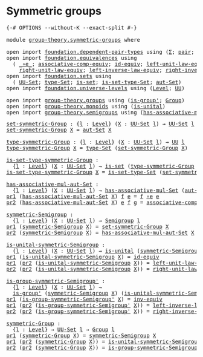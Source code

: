 # Symmetric groups

<pre class="Agda"><a id="29" class="Symbol">{-#</a> <a id="33" class="Keyword">OPTIONS</a> <a id="41" class="Pragma">--without-K</a> <a id="53" class="Pragma">--exact-split</a> <a id="67" class="Symbol">#-}</a>

<a id="72" class="Keyword">module</a> <a id="79" href="group-theory.symmetric-groups.html" class="Module">group-theory.symmetric-groups</a> <a id="109" class="Keyword">where</a>

<a id="116" class="Keyword">open</a> <a id="121" class="Keyword">import</a> <a id="128" href="foundation.dependent-pair-types.html" class="Module">foundation.dependent-pair-types</a> <a id="160" class="Keyword">using</a> <a id="166" class="Symbol">(</a><a id="167" href="foundation-core.dependent-pair-types.html#502" class="Record">Σ</a><a id="168" class="Symbol">;</a> <a id="170" href="foundation-core.dependent-pair-types.html#575" class="InductiveConstructor">pair</a><a id="174" class="Symbol">;</a> <a id="176" href="foundation-core.dependent-pair-types.html#592" class="Field">pr1</a><a id="179" class="Symbol">;</a> <a id="181" href="foundation-core.dependent-pair-types.html#604" class="Field">pr2</a><a id="184" class="Symbol">)</a>
<a id="186" class="Keyword">open</a> <a id="191" class="Keyword">import</a> <a id="198" href="foundation.equivalences.html" class="Module">foundation.equivalences</a> <a id="222" class="Keyword">using</a>
  <a id="230" class="Symbol">(</a> <a id="232" href="foundation-core.equivalences.html#7843" class="Function Operator">_∘e_</a><a id="236" class="Symbol">;</a> <a id="238" href="foundation.equivalences.html#16002" class="Function">associative-comp-equiv</a><a id="260" class="Symbol">;</a> <a id="262" href="foundation-core.equivalences.html#2480" class="Function">id-equiv</a><a id="270" class="Symbol">;</a> <a id="272" href="foundation.equivalences.html#16296" class="Function">left-unit-law-equiv</a><a id="291" class="Symbol">;</a> <a id="293" href="foundation-core.equivalences.html#5707" class="Function">inv-equiv</a><a id="302" class="Symbol">;</a>
    <a id="308" href="foundation.equivalences.html#16408" class="Function">right-unit-law-equiv</a><a id="328" class="Symbol">;</a> <a id="330" href="foundation.equivalences.html#16522" class="Function">left-inverse-law-equiv</a><a id="352" class="Symbol">;</a> <a id="354" href="foundation.equivalences.html#16695" class="Function">right-inverse-law-equiv</a><a id="377" class="Symbol">)</a>
<a id="379" class="Keyword">open</a> <a id="384" class="Keyword">import</a> <a id="391" href="foundation.sets.html" class="Module">foundation.sets</a> <a id="407" class="Keyword">using</a>
  <a id="415" class="Symbol">(</a> <a id="417" href="foundation-core.sets.html#1177" class="Function">UU-Set</a><a id="423" class="Symbol">;</a> <a id="425" href="foundation-core.sets.html#1291" class="Function">type-Set</a><a id="433" class="Symbol">;</a> <a id="435" href="foundation-core.sets.html#1099" class="Function">is-set</a><a id="441" class="Symbol">;</a> <a id="443" href="foundation-core.sets.html#1342" class="Function">is-set-type-Set</a><a id="458" class="Symbol">;</a> <a id="460" href="foundation.sets.html#4760" class="Function">aut-Set</a><a id="467" class="Symbol">)</a>
<a id="469" class="Keyword">open</a> <a id="474" class="Keyword">import</a> <a id="481" href="foundation.universe-levels.html" class="Module">foundation.universe-levels</a> <a id="508" class="Keyword">using</a> <a id="514" class="Symbol">(</a><a id="515" href="Agda.Primitive.html#597" class="Postulate">Level</a><a id="520" class="Symbol">;</a> <a id="522" href="foundation-core.universe-levels.html#222" class="Primitive">UU</a><a id="524" class="Symbol">)</a>

<a id="527" class="Keyword">open</a> <a id="532" class="Keyword">import</a> <a id="539" href="group-theory.groups.html" class="Module">group-theory.groups</a> <a id="559" class="Keyword">using</a> <a id="565" class="Symbol">(</a><a id="566" href="group-theory.groups.html#1938" class="Function">is-group&#39;</a><a id="575" class="Symbol">;</a> <a id="577" href="group-theory.groups.html#2398" class="Function">Group</a><a id="582" class="Symbol">)</a>
<a id="584" class="Keyword">open</a> <a id="589" class="Keyword">import</a> <a id="596" href="group-theory.monoids.html" class="Module">group-theory.monoids</a> <a id="617" class="Keyword">using</a> <a id="623" class="Symbol">(</a><a id="624" href="group-theory.monoids.html#831" class="Function">is-unital</a><a id="633" class="Symbol">)</a>
<a id="635" class="Keyword">open</a> <a id="640" class="Keyword">import</a> <a id="647" href="group-theory.semigroups.html" class="Module">group-theory.semigroups</a> <a id="671" class="Keyword">using</a> <a id="677" class="Symbol">(</a><a id="678" href="group-theory.semigroups.html#611" class="Function">has-associative-mul-Set</a><a id="701" class="Symbol">;</a> <a id="703" href="group-theory.semigroups.html#737" class="Function">Semigroup</a><a id="712" class="Symbol">)</a>
</pre>
<pre class="Agda"><a id="set-symmetric-Group"></a><a id="727" href="group-theory.symmetric-groups.html#727" class="Function">set-symmetric-Group</a> <a id="747" class="Symbol">:</a> <a id="749" class="Symbol">{</a><a id="750" href="group-theory.symmetric-groups.html#750" class="Bound">l</a> <a id="752" class="Symbol">:</a> <a id="754" href="Agda.Primitive.html#597" class="Postulate">Level</a><a id="759" class="Symbol">}</a> <a id="761" class="Symbol">(</a><a id="762" href="group-theory.symmetric-groups.html#762" class="Bound">X</a> <a id="764" class="Symbol">:</a> <a id="766" href="foundation-core.sets.html#1177" class="Function">UU-Set</a> <a id="773" href="group-theory.symmetric-groups.html#750" class="Bound">l</a><a id="774" class="Symbol">)</a> <a id="776" class="Symbol">→</a> <a id="778" href="foundation-core.sets.html#1177" class="Function">UU-Set</a> <a id="785" href="group-theory.symmetric-groups.html#750" class="Bound">l</a>
<a id="787" href="group-theory.symmetric-groups.html#727" class="Function">set-symmetric-Group</a> <a id="807" href="group-theory.symmetric-groups.html#807" class="Bound">X</a> <a id="809" class="Symbol">=</a> <a id="811" href="foundation.sets.html#4760" class="Function">aut-Set</a> <a id="819" href="group-theory.symmetric-groups.html#807" class="Bound">X</a>

<a id="type-symmetric-Group"></a><a id="822" href="group-theory.symmetric-groups.html#822" class="Function">type-symmetric-Group</a> <a id="843" class="Symbol">:</a> <a id="845" class="Symbol">{</a><a id="846" href="group-theory.symmetric-groups.html#846" class="Bound">l</a> <a id="848" class="Symbol">:</a> <a id="850" href="Agda.Primitive.html#597" class="Postulate">Level</a><a id="855" class="Symbol">}</a> <a id="857" class="Symbol">(</a><a id="858" href="group-theory.symmetric-groups.html#858" class="Bound">X</a> <a id="860" class="Symbol">:</a> <a id="862" href="foundation-core.sets.html#1177" class="Function">UU-Set</a> <a id="869" href="group-theory.symmetric-groups.html#846" class="Bound">l</a><a id="870" class="Symbol">)</a> <a id="872" class="Symbol">→</a> <a id="874" href="foundation-core.universe-levels.html#222" class="Primitive">UU</a> <a id="877" href="group-theory.symmetric-groups.html#846" class="Bound">l</a>
<a id="879" href="group-theory.symmetric-groups.html#822" class="Function">type-symmetric-Group</a> <a id="900" href="group-theory.symmetric-groups.html#900" class="Bound">X</a> <a id="902" class="Symbol">=</a> <a id="904" href="foundation-core.sets.html#1291" class="Function">type-Set</a> <a id="913" class="Symbol">(</a><a id="914" href="group-theory.symmetric-groups.html#727" class="Function">set-symmetric-Group</a> <a id="934" href="group-theory.symmetric-groups.html#900" class="Bound">X</a><a id="935" class="Symbol">)</a>

<a id="is-set-type-symmetric-Group"></a><a id="938" href="group-theory.symmetric-groups.html#938" class="Function">is-set-type-symmetric-Group</a> <a id="966" class="Symbol">:</a>
  <a id="970" class="Symbol">{</a><a id="971" href="group-theory.symmetric-groups.html#971" class="Bound">l</a> <a id="973" class="Symbol">:</a> <a id="975" href="Agda.Primitive.html#597" class="Postulate">Level</a><a id="980" class="Symbol">}</a> <a id="982" class="Symbol">(</a><a id="983" href="group-theory.symmetric-groups.html#983" class="Bound">X</a> <a id="985" class="Symbol">:</a> <a id="987" href="foundation-core.sets.html#1177" class="Function">UU-Set</a> <a id="994" href="group-theory.symmetric-groups.html#971" class="Bound">l</a><a id="995" class="Symbol">)</a> <a id="997" class="Symbol">→</a> <a id="999" href="foundation-core.sets.html#1099" class="Function">is-set</a> <a id="1006" class="Symbol">(</a><a id="1007" href="group-theory.symmetric-groups.html#822" class="Function">type-symmetric-Group</a> <a id="1028" href="group-theory.symmetric-groups.html#983" class="Bound">X</a><a id="1029" class="Symbol">)</a>
<a id="1031" href="group-theory.symmetric-groups.html#938" class="Function">is-set-type-symmetric-Group</a> <a id="1059" href="group-theory.symmetric-groups.html#1059" class="Bound">X</a> <a id="1061" class="Symbol">=</a> <a id="1063" href="foundation-core.sets.html#1342" class="Function">is-set-type-Set</a> <a id="1079" class="Symbol">(</a><a id="1080" href="group-theory.symmetric-groups.html#727" class="Function">set-symmetric-Group</a> <a id="1100" href="group-theory.symmetric-groups.html#1059" class="Bound">X</a><a id="1101" class="Symbol">)</a>

<a id="has-associative-mul-aut-Set"></a><a id="1104" href="group-theory.symmetric-groups.html#1104" class="Function">has-associative-mul-aut-Set</a> <a id="1132" class="Symbol">:</a>
  <a id="1136" class="Symbol">{</a><a id="1137" href="group-theory.symmetric-groups.html#1137" class="Bound">l</a> <a id="1139" class="Symbol">:</a> <a id="1141" href="Agda.Primitive.html#597" class="Postulate">Level</a><a id="1146" class="Symbol">}</a> <a id="1148" class="Symbol">(</a><a id="1149" href="group-theory.symmetric-groups.html#1149" class="Bound">X</a> <a id="1151" class="Symbol">:</a> <a id="1153" href="foundation-core.sets.html#1177" class="Function">UU-Set</a> <a id="1160" href="group-theory.symmetric-groups.html#1137" class="Bound">l</a><a id="1161" class="Symbol">)</a> <a id="1163" class="Symbol">→</a> <a id="1165" href="group-theory.semigroups.html#611" class="Function">has-associative-mul-Set</a> <a id="1189" class="Symbol">(</a><a id="1190" href="foundation.sets.html#4760" class="Function">aut-Set</a> <a id="1198" href="group-theory.symmetric-groups.html#1149" class="Bound">X</a><a id="1199" class="Symbol">)</a>
<a id="1201" href="foundation-core.dependent-pair-types.html#592" class="Field">pr1</a> <a id="1205" class="Symbol">(</a><a id="1206" href="group-theory.symmetric-groups.html#1104" class="Function">has-associative-mul-aut-Set</a> <a id="1234" href="group-theory.symmetric-groups.html#1234" class="Bound">X</a><a id="1235" class="Symbol">)</a> <a id="1237" href="group-theory.symmetric-groups.html#1237" class="Bound">f</a> <a id="1239" href="group-theory.symmetric-groups.html#1239" class="Bound">e</a> <a id="1241" class="Symbol">=</a> <a id="1243" href="group-theory.symmetric-groups.html#1237" class="Bound">f</a> <a id="1245" href="foundation-core.equivalences.html#7843" class="Function Operator">∘e</a> <a id="1248" href="group-theory.symmetric-groups.html#1239" class="Bound">e</a>
<a id="1250" href="foundation-core.dependent-pair-types.html#604" class="Field">pr2</a> <a id="1254" class="Symbol">(</a><a id="1255" href="group-theory.symmetric-groups.html#1104" class="Function">has-associative-mul-aut-Set</a> <a id="1283" href="group-theory.symmetric-groups.html#1283" class="Bound">X</a><a id="1284" class="Symbol">)</a> <a id="1286" href="group-theory.symmetric-groups.html#1286" class="Bound">e</a> <a id="1288" href="group-theory.symmetric-groups.html#1288" class="Bound">f</a> <a id="1290" href="group-theory.symmetric-groups.html#1290" class="Bound">g</a> <a id="1292" class="Symbol">=</a> <a id="1294" href="foundation.equivalences.html#16002" class="Function">associative-comp-equiv</a> <a id="1317" href="group-theory.symmetric-groups.html#1290" class="Bound">g</a> <a id="1319" href="group-theory.symmetric-groups.html#1288" class="Bound">f</a> <a id="1321" href="group-theory.symmetric-groups.html#1286" class="Bound">e</a>

<a id="symmetric-Semigroup"></a><a id="1324" href="group-theory.symmetric-groups.html#1324" class="Function">symmetric-Semigroup</a> <a id="1344" class="Symbol">:</a>
  <a id="1348" class="Symbol">{</a><a id="1349" href="group-theory.symmetric-groups.html#1349" class="Bound">l</a> <a id="1351" class="Symbol">:</a> <a id="1353" href="Agda.Primitive.html#597" class="Postulate">Level</a><a id="1358" class="Symbol">}</a> <a id="1360" class="Symbol">(</a><a id="1361" href="group-theory.symmetric-groups.html#1361" class="Bound">X</a> <a id="1363" class="Symbol">:</a> <a id="1365" href="foundation-core.sets.html#1177" class="Function">UU-Set</a> <a id="1372" href="group-theory.symmetric-groups.html#1349" class="Bound">l</a><a id="1373" class="Symbol">)</a> <a id="1375" class="Symbol">→</a> <a id="1377" href="group-theory.semigroups.html#737" class="Function">Semigroup</a> <a id="1387" href="group-theory.symmetric-groups.html#1349" class="Bound">l</a>
<a id="1389" href="foundation-core.dependent-pair-types.html#592" class="Field">pr1</a> <a id="1393" class="Symbol">(</a><a id="1394" href="group-theory.symmetric-groups.html#1324" class="Function">symmetric-Semigroup</a> <a id="1414" href="group-theory.symmetric-groups.html#1414" class="Bound">X</a><a id="1415" class="Symbol">)</a> <a id="1417" class="Symbol">=</a> <a id="1419" href="group-theory.symmetric-groups.html#727" class="Function">set-symmetric-Group</a> <a id="1439" href="group-theory.symmetric-groups.html#1414" class="Bound">X</a>
<a id="1441" href="foundation-core.dependent-pair-types.html#604" class="Field">pr2</a> <a id="1445" class="Symbol">(</a><a id="1446" href="group-theory.symmetric-groups.html#1324" class="Function">symmetric-Semigroup</a> <a id="1466" href="group-theory.symmetric-groups.html#1466" class="Bound">X</a><a id="1467" class="Symbol">)</a> <a id="1469" class="Symbol">=</a> <a id="1471" href="group-theory.symmetric-groups.html#1104" class="Function">has-associative-mul-aut-Set</a> <a id="1499" href="group-theory.symmetric-groups.html#1466" class="Bound">X</a>

<a id="is-unital-symmetric-Semigroup"></a><a id="1502" href="group-theory.symmetric-groups.html#1502" class="Function">is-unital-symmetric-Semigroup</a> <a id="1532" class="Symbol">:</a>
  <a id="1536" class="Symbol">{</a><a id="1537" href="group-theory.symmetric-groups.html#1537" class="Bound">l</a> <a id="1539" class="Symbol">:</a> <a id="1541" href="Agda.Primitive.html#597" class="Postulate">Level</a><a id="1546" class="Symbol">}</a> <a id="1548" class="Symbol">(</a><a id="1549" href="group-theory.symmetric-groups.html#1549" class="Bound">X</a> <a id="1551" class="Symbol">:</a> <a id="1553" href="foundation-core.sets.html#1177" class="Function">UU-Set</a> <a id="1560" href="group-theory.symmetric-groups.html#1537" class="Bound">l</a><a id="1561" class="Symbol">)</a> <a id="1563" class="Symbol">→</a> <a id="1565" href="group-theory.monoids.html#831" class="Function">is-unital</a> <a id="1575" class="Symbol">(</a><a id="1576" href="group-theory.symmetric-groups.html#1324" class="Function">symmetric-Semigroup</a> <a id="1596" href="group-theory.symmetric-groups.html#1549" class="Bound">X</a><a id="1597" class="Symbol">)</a>
<a id="1599" href="foundation-core.dependent-pair-types.html#592" class="Field">pr1</a> <a id="1603" class="Symbol">(</a><a id="1604" href="group-theory.symmetric-groups.html#1502" class="Function">is-unital-symmetric-Semigroup</a> <a id="1634" href="group-theory.symmetric-groups.html#1634" class="Bound">X</a><a id="1635" class="Symbol">)</a> <a id="1637" class="Symbol">=</a> <a id="1639" href="foundation-core.equivalences.html#2480" class="Function">id-equiv</a>
<a id="1648" href="foundation-core.dependent-pair-types.html#592" class="Field">pr1</a> <a id="1652" class="Symbol">(</a><a id="1653" href="foundation-core.dependent-pair-types.html#604" class="Field">pr2</a> <a id="1657" class="Symbol">(</a><a id="1658" href="group-theory.symmetric-groups.html#1502" class="Function">is-unital-symmetric-Semigroup</a> <a id="1688" href="group-theory.symmetric-groups.html#1688" class="Bound">X</a><a id="1689" class="Symbol">))</a> <a id="1692" class="Symbol">=</a> <a id="1694" href="foundation.equivalences.html#16296" class="Function">left-unit-law-equiv</a>
<a id="1714" href="foundation-core.dependent-pair-types.html#604" class="Field">pr2</a> <a id="1718" class="Symbol">(</a><a id="1719" href="foundation-core.dependent-pair-types.html#604" class="Field">pr2</a> <a id="1723" class="Symbol">(</a><a id="1724" href="group-theory.symmetric-groups.html#1502" class="Function">is-unital-symmetric-Semigroup</a> <a id="1754" href="group-theory.symmetric-groups.html#1754" class="Bound">X</a><a id="1755" class="Symbol">))</a> <a id="1758" class="Symbol">=</a> <a id="1760" href="foundation.equivalences.html#16408" class="Function">right-unit-law-equiv</a>

<a id="is-group-symmetric-Semigroup&#39;"></a><a id="1782" href="group-theory.symmetric-groups.html#1782" class="Function">is-group-symmetric-Semigroup&#39;</a> <a id="1812" class="Symbol">:</a>
  <a id="1816" class="Symbol">{</a><a id="1817" href="group-theory.symmetric-groups.html#1817" class="Bound">l</a> <a id="1819" class="Symbol">:</a> <a id="1821" href="Agda.Primitive.html#597" class="Postulate">Level</a><a id="1826" class="Symbol">}</a> <a id="1828" class="Symbol">(</a><a id="1829" href="group-theory.symmetric-groups.html#1829" class="Bound">X</a> <a id="1831" class="Symbol">:</a> <a id="1833" href="foundation-core.sets.html#1177" class="Function">UU-Set</a> <a id="1840" href="group-theory.symmetric-groups.html#1817" class="Bound">l</a><a id="1841" class="Symbol">)</a> <a id="1843" class="Symbol">→</a>
  <a id="1847" href="group-theory.groups.html#1938" class="Function">is-group&#39;</a> <a id="1857" class="Symbol">(</a><a id="1858" href="group-theory.symmetric-groups.html#1324" class="Function">symmetric-Semigroup</a> <a id="1878" href="group-theory.symmetric-groups.html#1829" class="Bound">X</a><a id="1879" class="Symbol">)</a> <a id="1881" class="Symbol">(</a><a id="1882" href="group-theory.symmetric-groups.html#1502" class="Function">is-unital-symmetric-Semigroup</a> <a id="1912" href="group-theory.symmetric-groups.html#1829" class="Bound">X</a><a id="1913" class="Symbol">)</a>
<a id="1915" href="foundation-core.dependent-pair-types.html#592" class="Field">pr1</a> <a id="1919" class="Symbol">(</a><a id="1920" href="group-theory.symmetric-groups.html#1782" class="Function">is-group-symmetric-Semigroup&#39;</a> <a id="1950" href="group-theory.symmetric-groups.html#1950" class="Bound">X</a><a id="1951" class="Symbol">)</a> <a id="1953" class="Symbol">=</a> <a id="1955" href="foundation-core.equivalences.html#5707" class="Function">inv-equiv</a>
<a id="1965" href="foundation-core.dependent-pair-types.html#592" class="Field">pr1</a> <a id="1969" class="Symbol">(</a><a id="1970" href="foundation-core.dependent-pair-types.html#604" class="Field">pr2</a> <a id="1974" class="Symbol">(</a><a id="1975" href="group-theory.symmetric-groups.html#1782" class="Function">is-group-symmetric-Semigroup&#39;</a> <a id="2005" href="group-theory.symmetric-groups.html#2005" class="Bound">X</a><a id="2006" class="Symbol">))</a> <a id="2009" class="Symbol">=</a> <a id="2011" href="foundation.equivalences.html#16522" class="Function">left-inverse-law-equiv</a>
<a id="2034" href="foundation-core.dependent-pair-types.html#604" class="Field">pr2</a> <a id="2038" class="Symbol">(</a><a id="2039" href="foundation-core.dependent-pair-types.html#604" class="Field">pr2</a> <a id="2043" class="Symbol">(</a><a id="2044" href="group-theory.symmetric-groups.html#1782" class="Function">is-group-symmetric-Semigroup&#39;</a> <a id="2074" href="group-theory.symmetric-groups.html#2074" class="Bound">X</a><a id="2075" class="Symbol">))</a> <a id="2078" class="Symbol">=</a> <a id="2080" href="foundation.equivalences.html#16695" class="Function">right-inverse-law-equiv</a>

<a id="symmetric-Group"></a><a id="2105" href="group-theory.symmetric-groups.html#2105" class="Function">symmetric-Group</a> <a id="2121" class="Symbol">:</a>
  <a id="2125" class="Symbol">{</a><a id="2126" href="group-theory.symmetric-groups.html#2126" class="Bound">l</a> <a id="2128" class="Symbol">:</a> <a id="2130" href="Agda.Primitive.html#597" class="Postulate">Level</a><a id="2135" class="Symbol">}</a> <a id="2137" class="Symbol">→</a> <a id="2139" href="foundation-core.sets.html#1177" class="Function">UU-Set</a> <a id="2146" href="group-theory.symmetric-groups.html#2126" class="Bound">l</a> <a id="2148" class="Symbol">→</a> <a id="2150" href="group-theory.groups.html#2398" class="Function">Group</a> <a id="2156" href="group-theory.symmetric-groups.html#2126" class="Bound">l</a>
<a id="2158" href="foundation-core.dependent-pair-types.html#592" class="Field">pr1</a> <a id="2162" class="Symbol">(</a><a id="2163" href="group-theory.symmetric-groups.html#2105" class="Function">symmetric-Group</a> <a id="2179" href="group-theory.symmetric-groups.html#2179" class="Bound">X</a><a id="2180" class="Symbol">)</a> <a id="2182" class="Symbol">=</a> <a id="2184" href="group-theory.symmetric-groups.html#1324" class="Function">symmetric-Semigroup</a> <a id="2204" href="group-theory.symmetric-groups.html#2179" class="Bound">X</a>
<a id="2206" href="foundation-core.dependent-pair-types.html#592" class="Field">pr1</a> <a id="2210" class="Symbol">(</a><a id="2211" href="foundation-core.dependent-pair-types.html#604" class="Field">pr2</a> <a id="2215" class="Symbol">(</a><a id="2216" href="group-theory.symmetric-groups.html#2105" class="Function">symmetric-Group</a> <a id="2232" href="group-theory.symmetric-groups.html#2232" class="Bound">X</a><a id="2233" class="Symbol">))</a> <a id="2236" class="Symbol">=</a> <a id="2238" href="group-theory.symmetric-groups.html#1502" class="Function">is-unital-symmetric-Semigroup</a> <a id="2268" href="group-theory.symmetric-groups.html#2232" class="Bound">X</a>
<a id="2270" href="foundation-core.dependent-pair-types.html#604" class="Field">pr2</a> <a id="2274" class="Symbol">(</a><a id="2275" href="foundation-core.dependent-pair-types.html#604" class="Field">pr2</a> <a id="2279" class="Symbol">(</a><a id="2280" href="group-theory.symmetric-groups.html#2105" class="Function">symmetric-Group</a> <a id="2296" href="group-theory.symmetric-groups.html#2296" class="Bound">X</a><a id="2297" class="Symbol">))</a> <a id="2300" class="Symbol">=</a> <a id="2302" href="group-theory.symmetric-groups.html#1782" class="Function">is-group-symmetric-Semigroup&#39;</a> <a id="2332" href="group-theory.symmetric-groups.html#2296" class="Bound">X</a>
</pre>